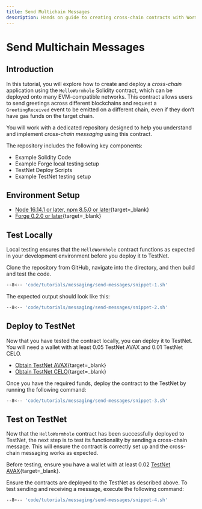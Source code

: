 ```yaml
---
title: Send Multichain Messages
description: Hands on guide to creating cross-chain contracts with Wormhole practice repository.
---
```


<!--
comments go here
-->

# Send Multichain Messages

## Introduction

In this tutorial, you will explore how to create and deploy a _cross-chain_ application using the `HelloWormhole` Solidity contract, which can be deployed onto many EVM-compatible networks. This contract allows users to send greetings across different blockchains and request a `GreetingReceived` event to be emitted on a different chain, even if they don’t have gas funds on the target chain.

You will work with a dedicated repository designed to help you understand and implement _cross-chain messaging_ using this contract.

The repository includes the following key components:

- Example Solidity Code
- Example Forge local testing setup
- TestNet Deploy Scripts
- Example TestNet testing setup

## Environment Setup

- [Node 16.14.1 or later, npm 8.5.0 or later](https://docs.npmjs.com/downloading-and-installing-node-js-and-npm){target=\_blank}
- [Forge 0.2.0 or later](https://book.getfoundry.sh/getting-started/installation){target=\_blank}

## Test Locally

Local testing ensures that the `HelloWormhole` contract functions as expected in your development environment before you deploy it to TestNet.

Clone the repository from GitHub, navigate into the directory, and then build and test the code.

```sh
--8<-- 'code/tutorials/messaging/send-messages/snippet-1.sh'
```

The expected output should look like this:

```sh
--8<-- 'code/tutorials/messaging/send-messages/snippet-2.sh'
```

## Deploy to TestNet

Now that you have tested the contract locally, you can deploy it to TestNet. You will need a wallet with at least 0.05 TestNet AVAX and 0.01 TestNet CELO.

- [Obtain TestNet AVAX](https://faucet.avax-test.network/){target=\_blank}
- [Obtain TestNet CELO](https://celo.org/developers/faucet){target=\_blank}

Once you have the required funds, deploy the contract to the TestNet by running the following command:

```sh
--8<-- 'code/tutorials/messaging/send-messages/snippet-3.sh'
```

## Test on TestNet
Now that the `HelloWormhole` contract has been successfully deployed to TestNet, the next step is to test its functionality by sending a cross-chain message. This will ensure the contract is correctly set up and the cross-chain messaging works as expected.

Before testing, ensure you have a wallet with at least 0.02 [TestNet AVAX](https://faucet.avax-test.network/){target=\_blank}.

Ensure the contracts are deployed to the TestNet as described above. To test sending and receiving a message, execute the following command:

```sh
--8<-- 'code/tutorials/messaging/send-messages/snippet-4.sh'
```

